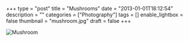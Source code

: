 +++
type = "post"
title = "Mushrooms"
date = "2013-01-01T18:12:54"
description = ""
categories = ["Photography"]
tags = []
enable_lightbox = false
thumbnail = "mushroom.jpg"
draft = false
+++

<p><img style="display:block; margin-left:auto; margin-right:auto;" src="mushroom.jpg" alt="Mushroom" title="mushroom.jpg" border="0"   /></p>
    